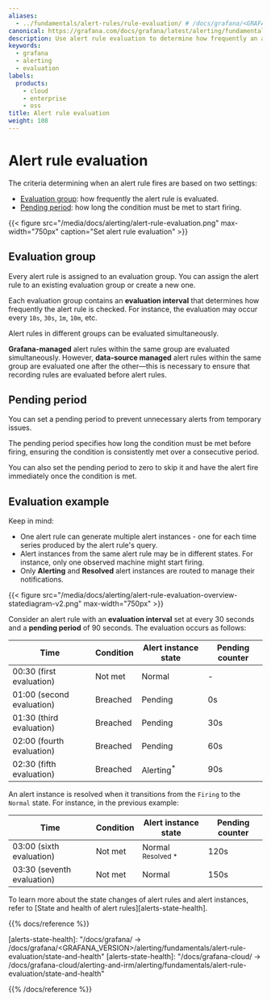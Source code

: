 ```yaml
---
aliases:
  - ../fundamentals/alert-rules/rule-evaluation/ # /docs/grafana/<GRAFANA_VERSION>/alerting/fundamentals/alert-rules/rule-evaluation/
canonical: https://grafana.com/docs/grafana/latest/alerting/fundamentals/alert-rule-evaluation/
description: Use alert rule evaluation to determine how frequently an alert rule should be evaluated and how quickly it should change its state
keywords:
  - grafana
  - alerting
  - evaluation
labels:
  products:
    - cloud
    - enterprise
    - oss
title: Alert rule evaluation
weight: 108
---
```


# Alert rule evaluation

The criteria determining when an alert rule fires are based on two settings:

- [Evaluation group](#evaluation-group): how frequently the alert rule is evaluated.
- [Pending period](#pending-period): how long the condition must be met to start firing.

{{< figure src="/media/docs/alerting/alert-rule-evaluation.png" max-width="750px" caption="Set alert rule evaluation" >}}

## Evaluation group

Every alert rule is assigned to an evaluation group. You can assign the alert rule to an existing evaluation group or create a new one.

Each evaluation group contains an **evaluation interval** that determines how frequently the alert rule is checked. For instance, the evaluation may occur every `10s`, `30s`, `1m`, `10m`, etc.

Alert rules in different groups can be evaluated simultaneously.

**Grafana-managed** alert rules within the same group are evaluated simultaneously. However, **data-source managed** alert rules within the same group are evaluated one after the other—this is necessary to ensure that recording rules are evaluated before alert rules.

## Pending period

You can set a pending period to prevent unnecessary alerts from temporary issues.

The pending period specifies how long the condition must be met before firing, ensuring the condition is consistently met over a consecutive period.

You can also set the pending period to zero to skip it and have the alert fire immediately once the condition is met.

## Evaluation example

Keep in mind:

- One alert rule can generate multiple alert instances - one for each time series produced by the alert rule's query.
- Alert instances from the same alert rule may be in different states. For instance, only one observed machine might start firing.
- Only **Alerting** and **Resolved** alert instances are routed to manage their notifications.

{{< figure src="/media/docs/alerting/alert-rule-evaluation-overview-statediagram-v2.png" max-width="750px" >}}

<!--
Remove ///
stateDiagram-v2
    direction LR
        Normal --///> Pending
        note right of Normal
            Route "Resolved" alert instances
            for notifications
        end note
        Pending --///> Alerting
        Alerting --///> Normal: Resolved
        note right of Alerting
            Route "Alerting" alert instances
            for notifications
        end note
-->

Consider an alert rule with an **evaluation interval** set at every 30 seconds and a **pending period** of 90 seconds. The evaluation occurs as follows:

| Time                      | Condition | Alert instance state  | Pending counter |
| ------------------------- | --------- | --------------------- | --------------- |
| 00:30 (first evaluation)  | Not met   | Normal                | -               |
| 01:00 (second evaluation) | Breached  | Pending               | 0s              |
| 01:30 (third evaluation)  | Breached  | Pending               | 30s             |
| 02:00 (fourth evaluation) | Breached  | Pending               | 60s             |
| 02:30 (fifth evaluation)  | Breached  | Alerting<sup>\*</sup> | 90s             |

An alert instance is resolved when it transitions from the `Firing` to the `Normal` state. For instance, in the previous example:

| Time                       | Condition | Alert instance state          | Pending counter |
| -------------------------- | --------- | ----------------------------- | --------------- |
| 03:00 (sixth evaluation)   | Not met   | Normal <sup>Resolved \*</sup> | 120s            |
| 03:30 (seventh evaluation) | Not met   | Normal                        | 150s            |

To learn more about the state changes of alert rules and alert instances, refer to [State and health of alert rules][alerts-state-health].

{{% docs/reference %}}

[alerts-state-health]: "/docs/grafana/ -> /docs/grafana/<GRAFANA_VERSION>/alerting/fundamentals/alert-rule-evaluation/state-and-health"
[alerts-state-health]: "/docs/grafana-cloud/ -> /docs/grafana-cloud/alerting-and-irm/alerting/fundamentals/alert-rule-evaluation/state-and-health"

{{% /docs/reference %}}
